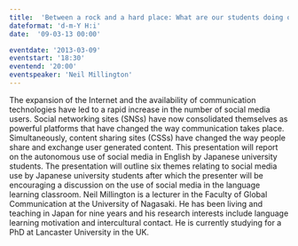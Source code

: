 ```yaml
---
title:  'Between a rock and a hard place: What are our students doing on Facebook and YouTube?'
dateformat: 'd-m-Y H:i'
date:  '09-03-13 00:00'

eventdate: '2013-03-09'
eventstart: '18:30'
eventend: '20:00'
eventspeaker: 'Neil Millington'
---
```


The expansion of the Internet and the availability of communication technologies have led to a rapid increase in the number of social media users. Social networking sites (SNSs) have now consolidated themselves as powerful platforms that have changed the way communication takes place. Simultaneously, content sharing sites (CSSs) have changed the way people share and exchange user generated content. This presentation will report on the autonomous use of social media in English by Japanese university students. The presentation will outline six themes relating to social media use by Japanese university students after which the presenter will be encouraging a discussion on the use of social media in the language learning classroom.
Neil Millington is a lecturer in the Faculty of Global Communication at the University of Nagasaki. He has been living and teaching in Japan for nine years and his research interests include language learning motivation and intercultural contact. He is currently studying for a PhD at Lancaster University in the UK. 

